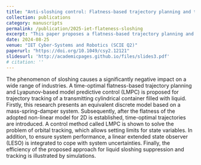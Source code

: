 ```yaml
---
title: "Anti-sloshing control: Flatness-based trajectory planning and tracking control with an integrated extended state observer"
collection: publications
category: manuscripts
permalink: /publication/2025-iet-flateness-sloshing
excerpt: "This paper proposes a flatness-based trajectory planning and tracking control method with an integrated extended state observer to suppress liquid sloshing."
date: 2024-08-25
venue: "IET Cyber-Systems and Robotics (SCIE Q2)"
paperurl: "https://doi.org/10.1049/csy2.12121"
slidesurl: 'http://academicpages.github.io/files/slides3.pdf'
# citation: ''
---
```


The phenomenon of sloshing causes a significantly negative impact on a wide range of industries. A time-optimal flatness-based trajectory planning and Lyapunov-based model predictive control (LMPC) is proposed for trajectory tracking of a transmitting cylindrical container filled with liquid. Firstly, this research presents an equivalent discrete model based on a mass-spring-damper system. Subsequently, after the flatness of the adopted non-linear model for 2D is established, time-optimal trajectories are introduced. A control method called LMPC is shown to solve the problem of orbital tracking, which allows setting limits for state variables. In addition, to ensure system performance, a linear extended state observer (LESO) is integrated to cope with system uncertainties. Finally, the efficiency of the proposed approach for liquid sloshing suppression and tracking is illustrated by simulations.